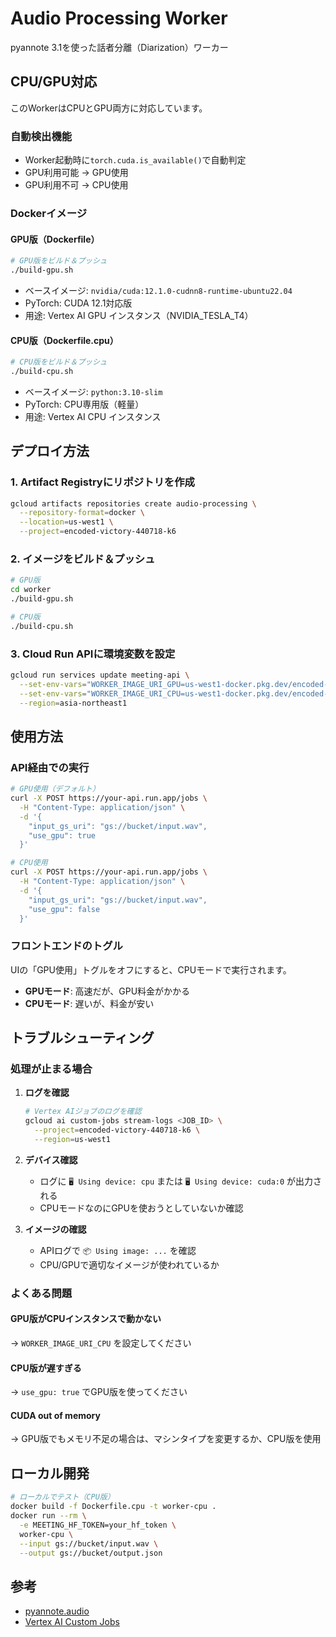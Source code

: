 # Audio Processing Worker

pyannote 3.1を使った話者分離（Diarization）ワーカー

## CPU/GPU対応

このWorkerはCPUとGPU両方に対応しています。

### 自動検出機能

- Worker起動時に`torch.cuda.is_available()`で自動判定
- GPU利用可能 → GPU使用
- GPU利用不可 → CPU使用

### Dockerイメージ

#### GPU版（Dockerfile）
```bash
# GPU版をビルド＆プッシュ
./build-gpu.sh
```

- ベースイメージ: `nvidia/cuda:12.1.0-cudnn8-runtime-ubuntu22.04`
- PyTorch: CUDA 12.1対応版
- 用途: Vertex AI GPU インスタンス（NVIDIA_TESLA_T4）

#### CPU版（Dockerfile.cpu）
```bash
# CPU版をビルド＆プッシュ
./build-cpu.sh
```

- ベースイメージ: `python:3.10-slim`
- PyTorch: CPU専用版（軽量）
- 用途: Vertex AI CPU インスタンス

## デプロイ方法

### 1. Artifact Registryにリポジトリを作成

```bash
gcloud artifacts repositories create audio-processing \
  --repository-format=docker \
  --location=us-west1 \
  --project=encoded-victory-440718-k6
```

### 2. イメージをビルド＆プッシュ

```bash
# GPU版
cd worker
./build-gpu.sh

# CPU版
./build-cpu.sh
```

### 3. Cloud Run APIに環境変数を設定

```bash
gcloud run services update meeting-api \
  --set-env-vars="WORKER_IMAGE_URI_GPU=us-west1-docker.pkg.dev/encoded-victory-440718-k6/audio-processing/worker-gpu:latest" \
  --set-env-vars="WORKER_IMAGE_URI_CPU=us-west1-docker.pkg.dev/encoded-victory-440718-k6/audio-processing/worker-cpu:latest" \
  --region=asia-northeast1
```

## 使用方法

### API経由での実行

```bash
# GPU使用（デフォルト）
curl -X POST https://your-api.run.app/jobs \
  -H "Content-Type: application/json" \
  -d '{
    "input_gs_uri": "gs://bucket/input.wav",
    "use_gpu": true
  }'

# CPU使用
curl -X POST https://your-api.run.app/jobs \
  -H "Content-Type: application/json" \
  -d '{
    "input_gs_uri": "gs://bucket/input.wav",
    "use_gpu": false
  }'
```

### フロントエンドのトグル

UIの「GPU使用」トグルをオフにすると、CPUモードで実行されます。

- **GPUモード**: 高速だが、GPU料金がかかる
- **CPUモード**: 遅いが、料金が安い

## トラブルシューティング

### 処理が止まる場合

1. **ログを確認**
   ```bash
   # Vertex AIジョブのログを確認
   gcloud ai custom-jobs stream-logs <JOB_ID> \
     --project=encoded-victory-440718-k6 \
     --region=us-west1
   ```

2. **デバイス確認**
   - ログに `🖥️ Using device: cpu` または `🖥️ Using device: cuda:0` が出力される
   - CPUモードなのにGPUを使おうとしていないか確認

3. **イメージの確認**
   - APIログで `📦 Using image: ...` を確認
   - CPU/GPUで適切なイメージが使われているか

### よくある問題

#### GPU版がCPUインスタンスで動かない
→ `WORKER_IMAGE_URI_CPU` を設定してください

#### CPU版が遅すぎる
→ `use_gpu: true` でGPU版を使ってください

#### CUDA out of memory
→ GPU版でもメモリ不足の場合は、マシンタイプを変更するか、CPU版を使用

## ローカル開発

```bash
# ローカルでテスト（CPU版）
docker build -f Dockerfile.cpu -t worker-cpu .
docker run --rm \
  -e MEETING_HF_TOKEN=your_hf_token \
  worker-cpu \
  --input gs://bucket/input.wav \
  --output gs://bucket/output.json
```

## 参考

- [pyannote.audio](https://github.com/pyannote/pyannote-audio)
- [Vertex AI Custom Jobs](https://cloud.google.com/vertex-ai/docs/training/create-custom-job)
